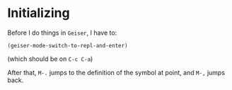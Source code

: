 # Initializing

Before I do things in `Geiser`, I have to:

    (geiser-mode-switch-to-repl-and-enter)

(which should be on `C-c C-a`)

After that, `M-.` jumps to the definition of the symbol at point, and `M-,` jumps back.
